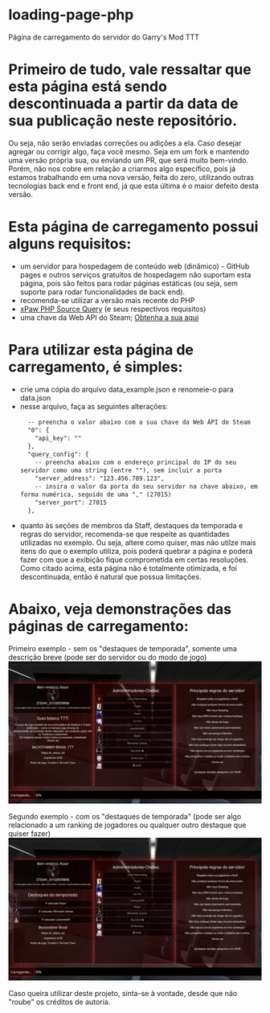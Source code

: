 # loading-page-php
Página de carregamento do servidor do Garry's Mod TTT

# Primeiro de tudo, vale ressaltar que esta página está sendo descontinuada a partir da data de sua publicação neste repositório. 
Ou seja, não serão enviadas correções ou adições a ela. Caso desejar agregar ou corrigir algo, faça você mesmo. Seja em um fork e mantendo uma versão própria sua, ou enviando um PR, que será muito bem-vindo. Porém, não nos cobre em relação a criarmos algo específico, pois já estamos trabalhando em uma nova versão, feita do zero, utilizando outras tecnologias back end e front end, já que esta última é o maior defeito desta versão.

# Esta página de carregamento possui alguns requisitos:
* um servidor para hospedagem de conteúdo web (dinâmico) - GitHub pages e outros serviços gratuitos de hospedagem não suportam esta página, pois são feitos para rodar páginas estáticas (ou seja, sem suporte para rodar funcionalidades de back end).
* recomenda-se utilizar a versão mais recente do PHP
* [xPaw PHP Source Query](https://github.com/xPaw/PHP-Source-Query) (e seus respectivos requisitos)
* uma chave da Web API do Steam; [Obtenha a sua aqui](https://steamcommunity.com/dev/apikey)

# Para utilizar esta página de carregamento, é simples:
* crie uma cópia do arquivo data_example.json e renomeie-o para data.json
* nesse arquivo, faça as seguintes alterações:
  ```
    -- preencha o valor abaixo com a sua chave da Web API do Steam
    "0": {
      "api_key": ""
    },
    "query_config": {
      -- preencha abaixo com o endereço principal do IP do seu servidor como uma string (entre ""), sem incluir a porta
      "server_address": "123.456.789.123",
      -- insira o valor da porta do seu servidor na chave abaixo, em forma numérica, seguido de uma "," (27015) 
      "server_port": 27015
    },
  ```
 * quanto às seções de membros da Staff, destaques da temporada e regras do servidor, recomenda-se que respeite as quantidades utilizadas no exemplo. Ou seja, altere como quiser, mas não utilze mais itens do que o exemplo utiliza, pois poderá quebrar a página e poderá fazer com que a exibição fique comprometida em certas resoluções. Como citado acima, esta página não é totalmente otimizada, e foi descontinuada, então é natural que possua limitações.

# Abaixo, veja demonstrações das páginas de carregamento:

Primeiro exemplo - sem os "destaques de temporada", somente uma descrição breve (pode ser do servidor ou do modo de jogo)
![](/examples/1.png)

Segundo exemplo - com os "destaques de temporada" (pode ser algo relacionado a um ranking de jogadores ou qualquer outro destaque que quiser fazer)
![](/examples/2.png)

Caso queira utilizar deste projeto, sinta-se à vontade, desde que não "roube" os créditos de autoria.
